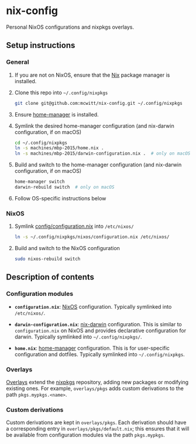 # nix-config

Personal NixOS configurations and nixpkgs overlays.

## Setup instructions

### General

1. If you are not on NixOS, ensure that the [Nix][nixos] package manager is installed.
2. Clone this repo into `~/.config/nixpkgs`

    ``` sh
    git clone git@github.com:mcwitt/nix-config.git ~/.config/nixpkgs
    ```

3. Ensure [home-manager][] is installed.

4. Symlink the desired home-manager configuration (and nix-darwin configuration, if on macOS)
    ``` sh
    cd ~/.config/nixpkgs
    ln -s machines/mbp-2015/home.nix .
    ln -s machines/mbp-2015/darwin-configuration.nix .  # only on macOS
    ```

4. Build and switch to the home-manager configuration (and nix-darwin configuration, if on macOS)

    ``` sh
    home-manager switch
    darwin-rebuild switch  # only on macOS
    ```

5. Follow OS-specific instructions below

### NixOS

1. Symlink [config/configuration.nix](/config/configuration.nix) into `/etc/nixos/`

    ``` sh
    ln -s ~/.config/nixpkgs/nixos/configuration.nix /etc/nixos/
    ```

2. Build and switch to the NixOS configuration

    ``` sh
    sudo nixos-rebuild switch
    ```


## Description of contents

### Configuration modules

- **`configuration.nix`**: [NixOS][nixos] configuration. Typically symlinked into `/etc/nixos/`.

- **`darwin-configuration.nix`**: [nix-darwin][] configuration. This is similar to `configuration.nix` on NixOS and provides declarative configuration for darwin. Typically symlinked into `~/.config/nixpkgs/`.

- **`home.nix`**: [home-manager][] configuration. This is for user-specific configuration and dotfiles. Typically symlinked into `~/.config/nixpkgs`.

### Overlays

[Overlays][overlays] extend the [nixpkgs][] repository, adding new packages or modifying existing ones. For example, `overlays/pkgs` adds custom derivations to the path `pkgs.mypkgs.<name>`.

### Custom derivations

Custom derivations are kept in `overlays/pkgs`. Each derivation should have a corresponding entry in `overlays/pkgs/default.nix`; this ensures that it will be available from configuration modules via the path `pkgs.mypkgs`.

[jwiegley-nix-config]: https://github.com/jwiegley/nix-config
[nixos]: https://nixos.org
[nixpkgs]: https://github.com/NixOS/nixpkgs
[nix-darwin]: https://github.com/LnL7/nix-darwin
[home-manager]: https://github.com/rycee/home-manager
[overlays]: https://nixos.org/nixpkgs/manual/#chap-overlays
